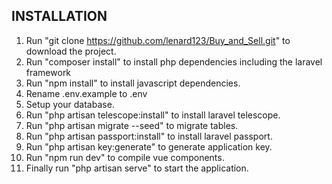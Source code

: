 ## INSTALLATION

1. Run "git clone https://github.com/lenard123/Buy_and_Sell.git" to download the project.
2. Run "composer install" to install php dependencies including the laravel framework
3. Run "npm install" to install javascript dependencies.
4. Rename .env.example to .env
5. Setup your database.
6. Run "php artisan telescope:install" to install laravel telescope.
7. Run "php artisan migrate --seed" to migrate tables.
8. Run "php artisan passport:install" to install laravel passport.
9. Run "php artisan key:generate" to generate application key.
10. Run "npm run dev" to compile vue components.
11. Finally run "php artisan serve" to start the application.